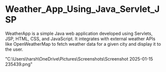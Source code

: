 # Weather_App_Using_Java_Servlet_JSP
WeatherApp is a simple Java web application developed using Servlets, JSP, HTML, CSS, and JavaScript. 
It integrates with external weather APIs like OpenWeatherMap to fetch weather data for a given city and display it to the user.

"C:\Users\harsh\OneDrive\Pictures\Screenshots\Screenshot 2025-01-15 235439.png"
